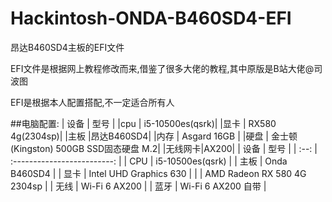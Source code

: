 # Hackintosh-ONDA-B460SD4-EFI
昂达B460SD4主板的EFI文件

EFI文件是根据网上教程修改而来,借鉴了很多大佬的教程,其中原版是B站大佬@司波图

EFI是根据本人配置搭配,不一定适合所有人

##电脑配置:
        | 设备  |            型号             |
        |cpu     | i5-10500es(qsrk)|
        |显卡    | RX580 4g(2304sp)|
        |主板    |昂达B460SD4|
        |内存    | Asgard 16GB |
        |硬盘    | 金士顿(Kingston) 500GB SSD固态硬盘 M.2|
        |无线网卡|AX200|
| 设备 |            型号             |
| :--: | :-------------------------: |
| CPU  |      i5-10500es(qsrk)       |
| 主板 |        Onda B460SD4         |
| 显卡 |   Intel UHD Graphics 630    |
|      | AMD Radeon RX 580 4G 2304sp |
| 无线 |        Wi-Fi 6 AX200        |
| 蓝牙 |     Wi-Fi 6 AX200 自带      |
